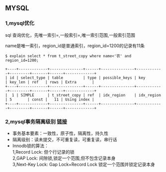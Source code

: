 ## MYSQL
### 1,mysql优化
sql 查询优化，先唯一索引=,一般索引=,唯一索引范围,一般索引范围

name是唯一索引，region_id是普通索引，region_id=1200的记录有11条
```
$ explain select * from t_street_copy where name<'农' and region_id=1200;

+----+-------------+---------------+------+---------------+------------+---------+-------+------+-------------+
| id | select_type | table         | type | possible_keys | key        | key_len | ref   | rows | Extra       |
+----+-------------+---------------+------+---------------+------------+---------+-------+------+-------------+
|  1 | SIMPLE      | t_street_copy | ref  | idx_region    | idx_region | 5       | const |   11 | Using index |
+----+-------------+---------------+------+---------------+------------+---------+-------+------+-------------+
```

### 2,mysql事务隔离级别  [链接](https://www.cnblogs.com/huanongying/p/7021555.html)
* 事务基本要素：一致性，原子性，隔离性，持久性
* 隔离级别：读未提交，不可重复读，可重复读，串行话
* Innodb锁的算法：  
  1,Record Lock: 但个行记录的锁   
  2,GAP Lock: 间隙锁,锁定一个范围,但不包含记录本身   
  3,Next-Key Lock: Gap Lock+Record Lock 锁定一个范围并锁定记录本身  


